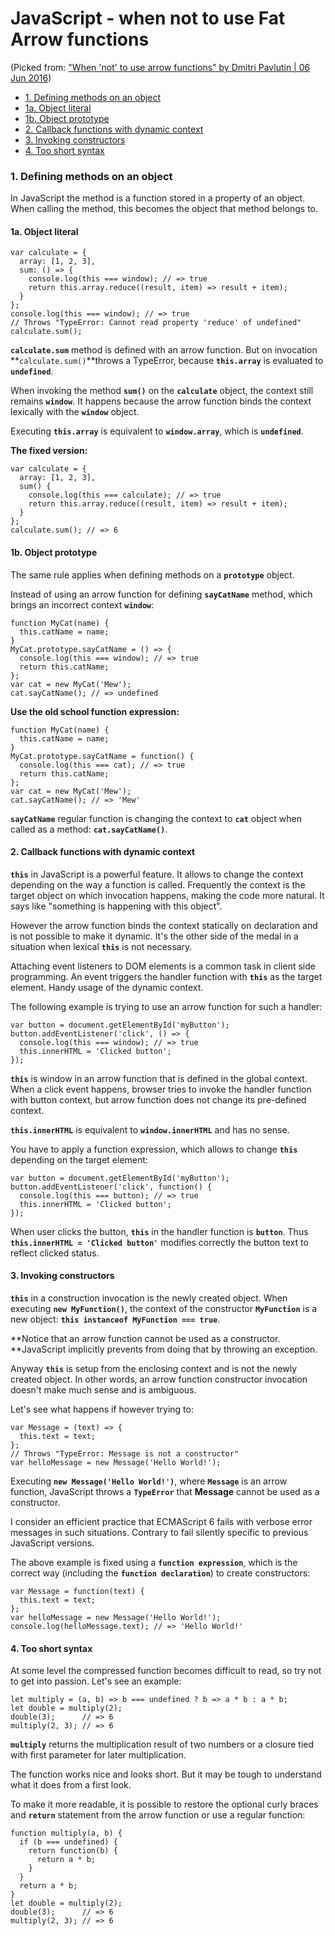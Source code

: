 # JavaScript - when not to use Fat Arrow functions

\(Picked from: ["When 'not' to use arrow functions" by Dmitri Pavlutin \| 06 Jun 2016](https://rainsoft.io/when-not-to-use-arrow-functions-in-javascript/)\)



* [1. Defining methods on an object](#1-defining-methods-on-an-object)
* [1a. Object literal](#1a-object-literal)
* [1b. Object prototype](#1b-object-prototype)
* [2. Callback functions with dynamic context](#2-callback-functions-with-dynamic-context)
* [3. Invoking constructors](#3-invoking-constructors)
* [4. Too short syntax](#4-too-short-syntax)



### 1. Defining methods on an object

In JavaScript the method is a function stored in a property of an object. When calling the method, this becomes the object that method belongs to.



#### 1a. Object literal

```
var calculate = {  
  array: [1, 2, 3],
  sum: () => {
    console.log(this === window); // => true
    return this.array.reduce((result, item) => result + item);
  }
};
console.log(this === window); // => true  
// Throws "TypeError: Cannot read property 'reduce' of undefined"
calculate.sum();  
```

**`calculate.sum`** method is defined with an arrow function. But on invocation **`calculate.sum()`**throws a TypeError, because **`this.array`** is evaluated to **`undefined`**. 

When invoking the method **`sum()`** on the **`calculate`** object, the context still remains **`window`**. It happens because the arrow function binds the context lexically with the **`window`** object. 

Executing **`this.array`** is equivalent to **`window.array`**, which is **`undefined`**.

**The fixed version:**

```
var calculate = {  
  array: [1, 2, 3],
  sum() {
    console.log(this === calculate); // => true
    return this.array.reduce((result, item) => result + item);
  }
};
calculate.sum(); // => 6 
```

#### 1b. Object prototype

The same rule applies when defining methods on a **`prototype`** object. 

Instead of using an arrow function for defining **`sayCatName`** method, which brings an incorrect context **`window`**:

```
function MyCat(name) {  
  this.catName = name;
}
MyCat.prototype.sayCatName = () => {  
  console.log(this === window); // => true
  return this.catName;
};
var cat = new MyCat('Mew');  
cat.sayCatName(); // => undefined 
```

**Use the old school function expression:**

```
function MyCat(name) {  
  this.catName = name;
}
MyCat.prototype.sayCatName = function() {  
  console.log(this === cat); // => true
  return this.catName;
};
var cat = new MyCat('Mew');  
cat.sayCatName(); // => 'Mew'  
```

**`sayCatName`** regular function is changing the context to **`cat`** object when called as a method: **`cat.sayCatName()`**.



#### 2. Callback functions with dynamic context

**`this`** in JavaScript is a powerful feature. It allows to change the context depending on the way a function is called. Frequently the context is the target object on which invocation happens, making the code more natural. It says like "something is happening with this object".

However the arrow function binds the context statically on declaration and is not possible to make it dynamic. It's the other side of the medal in a situation when lexical **`this`** is not necessary.

Attaching event listeners to DOM elements is a common task in client side programming. An event triggers the handler function with **`this`** as the target element. Handy usage of the dynamic context.

The following example is trying to use an arrow function for such a handler:

```
var button = document.getElementById('myButton');  
button.addEventListener('click', () => {  
  console.log(this === window); // => true
  this.innerHTML = 'Clicked button';
});
```

**`this`** is window in an arrow function that is defined in the global context. When a click event happens, browser tries to invoke the handler function with button context, but arrow function does not change its pre-defined context. 

**`this.innerHTML`** is equivalent to **`window.innerHTML`** and has no sense.

You have to apply a function expression, which allows to change **`this`** depending on the target element:

```
var button = document.getElementById('myButton');  
button.addEventListener('click', function() {  
  console.log(this === button); // => true
  this.innerHTML = 'Clicked button';
});
```

When user clicks the button, **`this`** in the handler function is **`button`**. Thus **`this.innerHTML = 'Clicked button'`** modifies correctly the button text to reflect clicked status.

#### 3. Invoking constructors

**`this`** in a construction invocation is the newly created object. When executing **`new MyFunction()`**, the context of the constructor **`MyFunction`** is a new object: **`this instanceof MyFunction === true`**.

**Notice that an arrow function cannot be used as a constructor. **JavaScript implicitly prevents from doing that by throwing an exception. 

Anyway **`this`** is setup from the enclosing context and is not the newly created object. In other words, an arrow function constructor invocation doesn't make much sense and is ambiguous. 

Let's see what happens if however trying to:

```
var Message = (text) => {  
  this.text = text;
};
// Throws "TypeError: Message is not a constructor"
var helloMessage = new Message('Hello World!');  
```

Executing **`new Message('Hello World!')`**, where **`Message`** is an arrow function, JavaScript throws a **`TypeError`** that **Message** cannot be used as a constructor.

I consider an efficient practice that ECMAScript 6 fails with verbose error messages in such situations. Contrary to fail silently specific to previous JavaScript versions.

The above example is fixed using a **`function expression`**, which is the correct way \(including the **`function declaration`**\) to create constructors:

```
var Message = function(text) {  
  this.text = text;
};
var helloMessage = new Message('Hello World!');  
console.log(helloMessage.text); // => 'Hello World!' 
```

#### 4. Too short syntax

At some level the compressed function becomes difficult to read, so try not to get into passion. Let's see an example:

```
let multiply = (a, b) => b === undefined ? b => a * b : a * b;  
let double = multiply(2);  
double(3);      // => 6  
multiply(2, 3); // => 6  
```

**`multiply`** returns the multiplication result of two numbers or a closure tied with first parameter for later multiplication. 

The function works nice and looks short. But it may be tough to understand what it does from a first look.



To make it more readable, it is possible to restore the optional curly braces and **`return`** statement from the arrow function or use a regular function:

```
function multiply(a, b) {  
  if (b === undefined) {
    return function(b) {
      return a * b;
    }
  }
  return a * b;
}
let double = multiply(2);  
double(3);      // => 6  
multiply(2, 3); // => 6  
```





